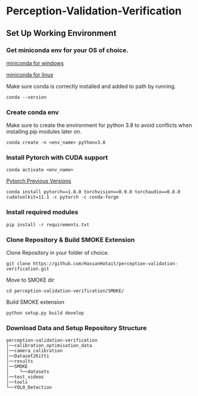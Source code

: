 # Perception-Validation-Verification

## Set Up Working Environment

### Get miniconda env for your OS of choice.

[miniconda for windows](https://docs.conda.io/en/latest/miniconda.html)

[miniconda for linux](https://docs.conda.io/projects/conda/en/latest/user-guide/install/linux.html)

Make sure conda is correctly installed and added to path by running.
```
conda --version 
```
### Create conda env

Make sure to create the environment for python 3.8 to avoid conflicts when installing pip modules later on.
```
conda create -n <env_name> python=3.8
```

### Install Pytorch with CUDA support

```
conda activate <env_name>
```
[Pytorch Previous Versions](https://pytorch.org/get-started/previous-versions/)

```
conda install pytorch==1.8.0 torchvision==0.9.0 torchaudio==0.8.0 cudatoolkit=11.1 -c pytorch -c conda-forge
```

### Install required modules

```
pip install -r requirements.txt
```


### Clone Repository & Build SMOKE Extension


Clone Repository in your folder of choice.
```
git clone https://github.com/HassanHotait/perception-validation-verification.git
```
Move to SMOKE dir
```
cd perception-validation-verification/SMOKE/
```
Build SMOKE extension
```
python setup.py build develop
```

### Download Data and Setup Repository Structure


``` 
perception-validation-verification
│──calibration_optimisation_data
│──camera_calibration
│──Dataset2Kitti    
│──results   
│──SMOKE
│    └──datasets
│──test_videos
│──tools   
└──YOLO_Detection   
```  

    